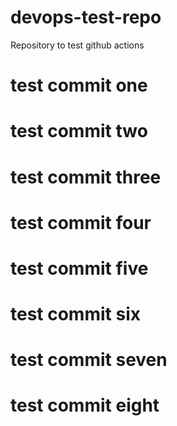 # devops-test-repo

Repository to test github actions


# test commit one
# test commit two
# test commit three
# test commit four
# test commit five
# test commit six
# test commit seven
# test commit eight
